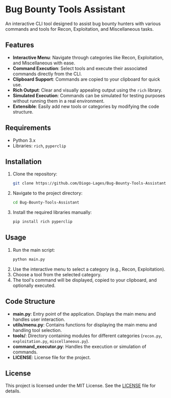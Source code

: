 # Bug Bounty Tools Assistant

An interactive CLI tool designed to assist bug bounty hunters with various commands and tools for Recon, Exploitation, and Miscellaneous tasks.

## Features
- **Interactive Menu**: Navigate through categories like Recon, Exploitation, and Miscellaneous with ease.
- **Command Execution**: Select tools and execute their associated commands directly from the CLI.
- **Clipboard Support**: Commands are copied to your clipboard for quick use.
- **Rich Output**: Clear and visually appealing output using the `rich` library.
- **Simulated Execution**: Commands can be simulated for testing purposes without running them in a real environment.
- **Extensible**: Easily add new tools or categories by modifying the code structure.

## Requirements
- Python 3.x
- Libraries: `rich`, `pyperclip`

## Installation
1. Clone the repository:
   ```bash
   git clone https://github.com/Diogo-Lages/Bug-Bounty-Tools-Assistant.git
   ```
2. Navigate to the project directory:
   ```bash
   cd Bug-Bounty-Tools-Assistant
   ```
3. Install the required libraries manually:
   ```bash
   pip install rich pyperclip
   ```

## Usage
1. Run the main script:
   ```bash
   python main.py
   ```
2. Use the interactive menu to select a category (e.g., Recon, Exploitation).
3. Choose a tool from the selected category.
4. The tool's command will be displayed, copied to your clipboard, and optionally executed.

## Code Structure
- **main.py**: Entry point of the application. Displays the main menu and handles user interaction.
- **utils/menu.py**: Contains functions for displaying the main menu and handling tool selection.
- **tools/**: Directory containing modules for different categories (`recon.py`, `exploitation.py`, `miscellaneous.py`).
- **command_executor.py**: Handles the execution or simulation of commands.
- **LICENSE**: License file for the project.

## License
This project is licensed under the MIT License. See the [LICENSE](LICENSE) file for details.

